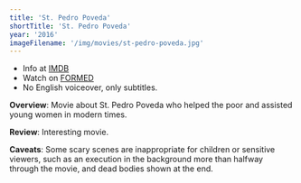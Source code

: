 ```yaml
---
title: 'St. Pedro Poveda'
shortTitle: 'St. Pedro Poveda'
year: '2016'
imageFilename: '/img/movies/st-pedro-poveda.jpg'
---
```


* Info at [IMDB](https://www.imdb.com/title/tt4626160/)
* Watch on [FORMED](https://watch.formed.org/saint-pedro-poveda-priest-educator-and-martyr)
* No English voiceover, only subtitles.

**Overview**: Movie about St. Pedro Poveda who helped the poor and assisted young women in modern times.

**Review**: Interesting movie.

**Caveats**: Some scary scenes are inappropriate for children or sensitive viewers, such as an execution in the background more than halfway through the movie, and dead bodies shown at the end.